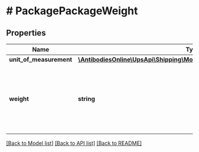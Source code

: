 # # PackagePackageWeight

## Properties

Name | Type | Description | Notes
------------ | ------------- | ------------- | -------------
**unit_of_measurement** | [**\AntibodiesOnline\UpsApi\Shipping\Model\PackageWeightUnitOfMeasurement**](PackageWeightUnitOfMeasurement.md) |  |
**weight** | **string** | Packages weight. Weight accepted for letters/envelopes.  Only average package weight is required for Ground Freight Pricing Shipment. |

[[Back to Model list]](../../README.md#models) [[Back to API list]](../../README.md#endpoints) [[Back to README]](../../README.md)
